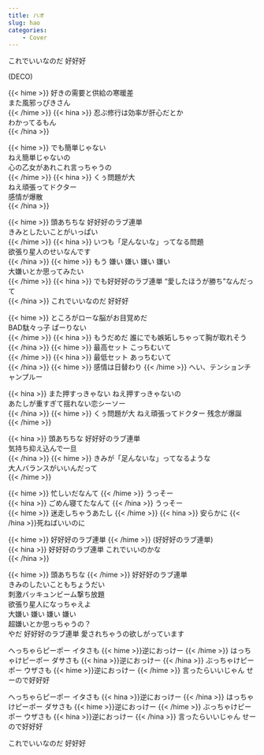 ```yaml
---
title: ハオ
slug: hao
categories:
    - Cover
---
```


これでいいなのだ 好好好  

(DECO)  

{{< hime >}}
好きの需要と供給の寒暖差  
また風邪っぴきさん  
{{< /hime >}}
{{< hina >}}
忍ぶ修行は効率が肝心だとか  
わかってるもん  
{{< /hina >}}

{{< hime >}}
でも簡単じゃない  
ねえ簡単じゃないの  
心の乙女があれこれ言っちゃうの  
{{< /hime >}}
{{< hina >}}
くぅ問題が大  
ねえ頑張ってドクター  
感情が爆散  
{{< /hina >}}

{{< hime >}}
頭あちちな 好好好のラブ連単  
きみとしたいことがいっぱい  
{{< /hime >}}
{{< hina >}}
いつも「足んないな」ってなる問題  
欲張り星人のせいなんです  
{{< /hina >}}
{{< hime >}}
もう 嫌い 嫌い 嫌い 嫌い  
大嫌いとか思ってみたい  
{{< /hime >}}
{{< hina >}}
でも好好好のラブ連単 “愛したほうが勝ち”なんだって  
{{< /hina >}}
これでいいなのだ 好好好  

{{< hime >}}
ところがローな脳がお目覚めだ  
BAD駄々っ子 ぱーりない  
{{< /hime >}}
{{< hina >}}
もうだめだ 誰にでも嫉妬しちゃって胸が取れそう  
{{< /hina >}}
{{< hime >}}
最高セット こっちむいて  
{{< /hime >}}
{{< hina >}}
最低セット あっちむいて  
{{< /hina >}}
{{< hime >}}
感情は日替わり 
{{< /hime >}}
へい、テンションチャンプルー  

{{< hina >}}
また押すっきゃない ねえ押すっきゃないの  
あたしが重すぎて揺れない恋シーソー  
{{< /hina >}}
{{< hime >}}
くぅ問題が大 ねえ頑張ってドクター 残念が爆誕  
{{< /hime >}}

{{< hina >}}
頭あちちな 好好好のラブ連単  
気持ち抑え込んで一旦  
{{< /hina >}}
{{< hime >}}
きみが「足んないな」ってなるような  
大人バランスがいいんだって  
{{< /hime >}}

{{< hime >}}
忙しいだなんて 
{{< /hime >}}
うっそー  
{{< hina >}}
ごめん寝てたなんて 
{{< /hina >}}
うっそー  
{{< hime >}}
迷走しちゃうあたし 
{{< /hime >}}
{{< hina >}}
安らかに 
{{< /hina >}}死ねばいいのに  

{{< hime >}}
好好好のラブ連単 
{{< /hime >}}
(好好好のラブ連単)  
{{< hina >}}
好好好のラブ連単 これでいいのかな  
{{< /hina >}}

{{< hime >}}
頭あちちな 
{{< /hime >}}
好好好のラブ連単  
きみのしたいこともちょうだい  
刺激バッキュンビーム撃ち放題  
欲張り星人になっちゃえよ  
大嫌い 嫌い 嫌い 嫌い  
超嫌いとか思っちゃうの？  
やだ 好好好のラブ連単 愛されちゃうの欲しがっています  

へっちゃらピーポー イタさも {{< hime >}}逆におっけー  {{< /hime >}}
はっちゃけピーポー ダサさも {{< hina >}}逆におっけー  {{< /hina >}}
ぶっちゃけピーポー ウザさも {{< hime >}}逆におっけー  {{< /hime >}}
言ったらいいじゃん せーので好好好  

へっちゃらピーポー イタさも {{< hina >}}逆におっけー  {{< /hina >}}
はっちゃけピーポー ダサさも {{< hime >}}逆におっけー  {{< /hime >}}
ぶっちゃけピーポー ウザさも {{< hina >}}逆におっけー  {{< /hina >}}
言ったらいいじゃん せーので好好好  

これでいいなのだ 好好好  